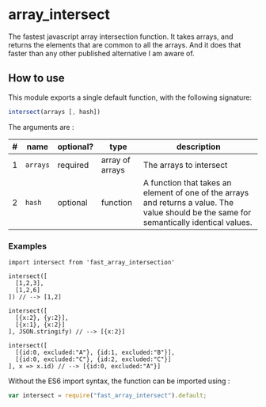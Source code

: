 # array_intersect

The fastest javascript array intersection function.
It takes arrays, and returns the elements that are common to all the arrays.
And it does that faster than any other published alternative I am aware of.

## How to use

This module exports a single default function, with the following signature:

```js
intersect(arrays [, hash])
```

The arguments are :

\#| name     | optional? | type            | description
--|----------|-----------|-----------------|---------------------------
1 | `arrays` | required  | array of arrays | The arrays to intersect
2 | `hash`   | optional  | function        | A function that takes an element of one of the arrays and returns a value. The value should be the same for semantically identical values.

### Examples

```es6
import intersect from 'fast_array_intersection'

intersect([
  [1,2,3],
  [1,2,6]
]) // --> [1,2]

intersect([
  [{x:2}, {y:2}],
  [{x:1}, {x:2}]
], JSON.stringify) // --> [{x:2}]

intersect([
  [{id:0, excluded:"A"}, {id:1, excluded:"B"}],
  [{id:0, excluded:"C"}, {id:2, excluded:"C"}]
], x => x.id) // --> [{id:0, excluded:"A"}]
```

Without the ES6 import syntax, the function can be imported using : 
```js
var intersect = require("fast_array_intersect").default;
```
